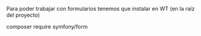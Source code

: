 Para poder trabajar con formularios tenemos que instalar en WT (en la raíz del proyecto)

composer require symfony/form